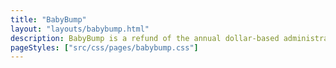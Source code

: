 ```yaml
---
title: "BabyBump"
layout: "layouts/babybump.html"
description: BabyBump is a refund of the annual dollar-based administration fee for the time you’re on parental leave, up to a maximum of 12 months ($93.60).
pageStyles: ["src/css/pages/babybump.css"]
---
```

